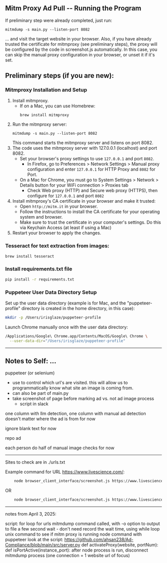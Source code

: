 # 
## Mitm Proxy Ad Pull -- Running the Program
If preliminary step were already completed, just run:
```
mitmdump -s main.py --listen-port 8082
```
... and visit the target website in your browser.
Also, if you have already trusted the certificate for mitmproxy (see preliminary steps), the proxy will be configured by the code in screenshot.js automatically.
In this case, you can skip the manual proxy configuration in your browser, or unset it if it's set.


## Preliminary steps (if you are new):

### Mitmproxy Installation and Setup
1. Install mitmproxy.
   - If on a Mac, you can use Homebrew:
       ```
       brew install mitmproxy
       ```
2. Run the mitmproxy server:
   ```
   mitmdump -s main.py --listen-port 8082
   ```
   This command starts the mitmproxy server and listens on port 8082.
3. The code uses the mitmproxy server with 127.0.0.1 (localhost) and port 8082.
   - Set your browser's proxy settings to use `127.0.0.1` and port `8082`.
     - In Firefox, go to Preferences > Network Settings > Manual proxy configuration and enter `127.0.0.1` for HTTP Proxy and `8082` for Port.
   - On a Mac for Chrome, you must go to System Settings > Network > Details button for your WiFi connection > Proxies tab
     - Check Web proxy (HTTP) and Secure web proxy (HTTPS), then configure for `127.0.0.1` and port `8082`
4. Install mitmproxy's CA certificate in your browser and make it trusted:
   - Open `http://mitm.it` in your browser.
   - Follow the instructions to install the CA certificate for your operating system and browser.
   - Make sure to trust the certificate in your computer's settings. Do this via Keychain Access (at least if using a Mac)
5. Restart your browser to apply the changes.

### Tesseract for text extraction from images:
```bash
brew install tesseract
```

### Install requirements.txt file
```bash
pip install -r requirements.txt
```

### Puppeteer User Data Directory Setup
Set up the user data directory (example is for Mac, and the "puppeteer-profile" directory is created in the home directory, in this case):
```bash
mkdir -p /Users/irisglaze/puppeteer-profile
```
Launch Chrome manually once with the user data directory:
```bash
/Applications/Google\ Chrome.app/Contents/MacOS/Google\ Chrome \
  --user-data-dir="/Users/irisglaze/puppeteer-profile"
```

------------------
## Notes to Self: ...
puppeteer (or selenium)
- use to control which url's are visited. this will allow us to programmatically know what site an image is coming from.
- can also be part of main.py
- take screenshot of page before marking ad vs. not ad image process
  - script in slack

one column with llm detection, one column with manual ad detection
doesn't matter where the ad is from for now

ignore blank text for now

repo ad

each person do half of manual image checks for now

--------------
Sites to check are in ./urls.txt

Example command for URL https://www.livescience.com/:
```bash
    node browser_client_interface/screenshot.js https://www.livescience.com/
```
OR
```bash
    node browser_client_interface/screenshot.js https://www.livescience.com/ /Users/irisglaze/code/thesis/MitmProxyAdPull/browser_client_interface/livescience.png
```
--------------
notes from April 3, 2025:

script:
for loop for urls
mitmdump command called, with -o option to output to file
a few second wait - don't need record the wait time, using while loop
unix command to see if mitm proxy is running
node command with puppeteer
look at the script:
https://github.com/ahsan238/Ad-Compliance/blob/main/src/server.py
def activateProxy(website, portNum):
def isPortActive(instance_port):
after node process is run, disconnect mitmdump process (one connection = 1 website url of focus)

